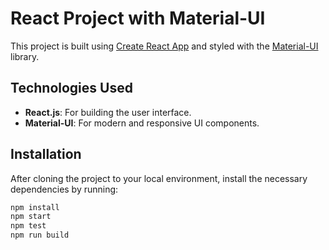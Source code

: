# React Project with Material-UI

This project is built using [Create React App](https://github.com/facebook/create-react-app) and styled with the [Material-UI](https://mui.com/) library.

## Technologies Used

- **React.js**: For building the user interface.
- **Material-UI**: For modern and responsive UI components.

## Installation

After cloning the project to your local environment, install the necessary dependencies by running:

```bash
npm install
npm start
npm test
npm run build
